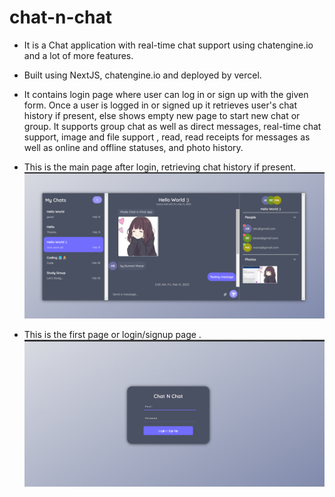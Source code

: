 # chat-n-chat
* It is a Chat application with real-time chat support using chatengine.io and a lot of more features.
* Built using NextJS, chatengine.io and deployed by vercel.
* It contains login page where user can log in or sign up with the given form. Once a user is logged in or signed up it retrieves user's chat history if present, else shows empty new page to start new chat or group.
It supports group chat as well as direct messages, real-time chat support, image and file support
, read, read receipts for messages as well as online and offline statuses, and photo history.

* This is the main page after login, retrieving chat history if present.
![](https://github.com/kumarimansi/chat-n-chat/blob/main/snippets/ss1.png)

* This is the first page or login/signup page .
![](https://github.com/kumarimansi/chat-n-chat/blob/main/snippets/ss2.png)










